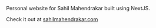 Personal website for Sahil Mahendrakar built using NextJS.

Check it out at [sahilmahendrakar.com](https://www.sahilmahendrakar.com/)